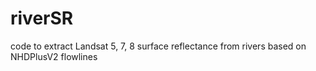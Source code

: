 # riverSR
code to extract Landsat 5, 7, 8 surface reflectance from rivers based on NHDPlusV2 flowlines
